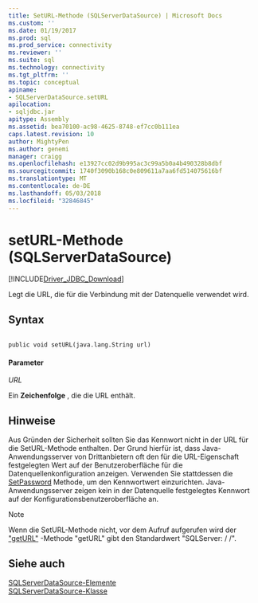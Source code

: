 ```yaml
---
title: SetURL-Methode (SQLServerDataSource) | Microsoft Docs
ms.custom: ''
ms.date: 01/19/2017
ms.prod: sql
ms.prod_service: connectivity
ms.reviewer: ''
ms.suite: sql
ms.technology: connectivity
ms.tgt_pltfrm: ''
ms.topic: conceptual
apiname:
- SQLServerDataSource.setURL
apilocation:
- sqljdbc.jar
apitype: Assembly
ms.assetid: bea70100-ac98-4625-8748-ef7cc0b111ea
caps.latest.revision: 10
author: MightyPen
ms.author: genemi
manager: craigg
ms.openlocfilehash: e13927cc02d9b995ac3c99a5b0a4b490328b8dbf
ms.sourcegitcommit: 1740f3090b168c0e809611a7aa6fd514075616bf
ms.translationtype: MT
ms.contentlocale: de-DE
ms.lasthandoff: 05/03/2018
ms.locfileid: "32846845"
---
```

# <a name="seturl-method-sqlserverdatasource"></a>setURL-Methode (SQLServerDataSource)
[!INCLUDE[Driver_JDBC_Download](../../../includes/driver_jdbc_download.md)]

  Legt die URL, die für die Verbindung mit der Datenquelle verwendet wird.  
  
## <a name="syntax"></a>Syntax  
  
```  
  
public void setURL(java.lang.String url)  
```  
  
#### <a name="parameters"></a>Parameter  
 *URL*  
  
 Ein **Zeichenfolge** , die die URL enthält.  
  
## <a name="remarks"></a>Hinweise  
 Aus Gründen der Sicherheit sollten Sie das Kennwort nicht in der URL für die SetURL-Methode enthalten. Der Grund hierfür ist, dass Java-Anwendungsserver von Drittanbietern oft den für die URL-Eigenschaft festgelegten Wert auf der Benutzeroberfläche für die Datenquellenkonfiguration anzeigen. Verwenden Sie stattdessen die [SetPassword](../../../connect/jdbc/reference/setpassword-method-sqlserverdatasource.md) Methode, um den Kennwortwert einzurichten. Java-Anwendungsserver zeigen kein in der Datenquelle festgelegtes Kennwort auf der Konfigurationsbenutzeroberfläche an.  
  
> [!NOTE]  
>  Wenn die SetURL-Methode nicht, vor dem Aufruf aufgerufen wird der ["getURL"](../../../connect/jdbc/reference/geturl-method-sqlserverdatasource.md) -Methode "getURL" gibt den Standardwert "SQLServer: / /".  
  
## <a name="see-also"></a>Siehe auch  
 [SQLServerDataSource-Elemente](../../../connect/jdbc/reference/sqlserverdatasource-members.md)   
 [SQLServerDataSource-Klasse](../../../connect/jdbc/reference/sqlserverdatasource-class.md)  
  
  
